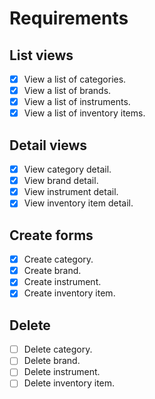# Requirements

## List views

- [x] View a list of categories.
- [x] View a list of brands.
- [x] View a list of instruments.
- [x] View a list of inventory items.

## Detail views

- [x] View category detail.
- [x] View brand detail.
- [x] View instrument detail.
- [x] View inventory item detail.

## Create forms

- [x] Create category.
- [x] Create brand.
- [x] Create instrument.
- [x] Create inventory item.

## Delete

- [ ] Delete category.
- [ ] Delete brand.
- [ ] Delete instrument.
- [ ] Delete inventory item.
